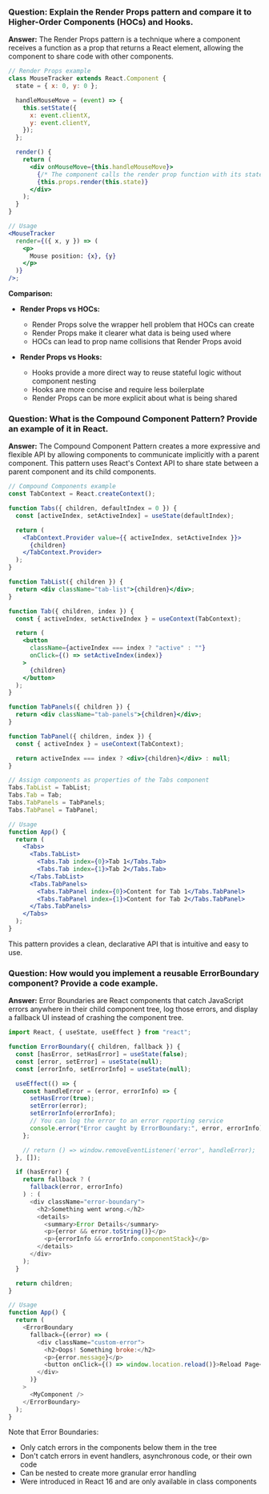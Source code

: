 ### Question: Explain the Render Props pattern and compare it to Higher-Order Components (HOCs) and Hooks.

**Answer:**
The Render Props pattern is a technique where a component receives a function as a prop that returns a React element, allowing the component to share code with other components.

```jsx
// Render Props example
class MouseTracker extends React.Component {
  state = { x: 0, y: 0 };

  handleMouseMove = (event) => {
    this.setState({
      x: event.clientX,
      y: event.clientY,
    });
  };

  render() {
    return (
      <div onMouseMove={this.handleMouseMove}>
        {/* The component calls the render prop function with its state */}
        {this.props.render(this.state)}
      </div>
    );
  }
}

// Usage
<MouseTracker
  render={({ x, y }) => (
    <p>
      Mouse position: {x}, {y}
    </p>
  )}
/>;
```

**Comparison:**

- **Render Props vs HOCs:**

  - Render Props solve the wrapper hell problem that HOCs can create
  - Render Props make it clearer what data is being used where
  - HOCs can lead to prop name collisions that Render Props avoid

- **Render Props vs Hooks:**
  - Hooks provide a more direct way to reuse stateful logic without component nesting
  - Hooks are more concise and require less boilerplate
  - Render Props can be more explicit about what is being shared

### Question: What is the Compound Component Pattern? Provide an example of it in React.

**Answer:**
The Compound Component Pattern creates a more expressive and flexible API by allowing components to communicate implicitly with a parent component. This pattern uses React's Context API to share state between a parent component and its child components.

```jsx
// Compound Components example
const TabContext = React.createContext();

function Tabs({ children, defaultIndex = 0 }) {
  const [activeIndex, setActiveIndex] = useState(defaultIndex);

  return (
    <TabContext.Provider value={{ activeIndex, setActiveIndex }}>
      {children}
    </TabContext.Provider>
  );
}

function TabList({ children }) {
  return <div className="tab-list">{children}</div>;
}

function Tab({ children, index }) {
  const { activeIndex, setActiveIndex } = useContext(TabContext);

  return (
    <button
      className={activeIndex === index ? "active" : ""}
      onClick={() => setActiveIndex(index)}
    >
      {children}
    </button>
  );
}

function TabPanels({ children }) {
  return <div className="tab-panels">{children}</div>;
}

function TabPanel({ children, index }) {
  const { activeIndex } = useContext(TabContext);

  return activeIndex === index ? <div>{children}</div> : null;
}

// Assign components as properties of the Tabs component
Tabs.TabList = TabList;
Tabs.Tab = Tab;
Tabs.TabPanels = TabPanels;
Tabs.TabPanel = TabPanel;

// Usage
function App() {
  return (
    <Tabs>
      <Tabs.TabList>
        <Tabs.Tab index={0}>Tab 1</Tabs.Tab>
        <Tabs.Tab index={1}>Tab 2</Tabs.Tab>
      </Tabs.TabList>
      <Tabs.TabPanels>
        <Tabs.TabPanel index={0}>Content for Tab 1</Tabs.TabPanel>
        <Tabs.TabPanel index={1}>Content for Tab 2</Tabs.TabPanel>
      </Tabs.TabPanels>
    </Tabs>
  );
}
```

This pattern provides a clean, declarative API that is intuitive and easy to use.

### Question: How would you implement a reusable ErrorBoundary component? Provide a code example.

**Answer:**
Error Boundaries are React components that catch JavaScript errors anywhere in their child component tree, log those errors, and display a fallback UI instead of crashing the component tree.

```javascript
import React, { useState, useEffect } from "react";

function ErrorBoundary({ children, fallback }) {
  const [hasError, setHasError] = useState(false);
  const [error, setError] = useState(null);
  const [errorInfo, setErrorInfo] = useState(null);

  useEffect(() => {
    const handleError = (error, errorInfo) => {
      setHasError(true);
      setError(error);
      setErrorInfo(errorInfo);
      // You can log the error to an error reporting service
      console.error("Error caught by ErrorBoundary:", error, errorInfo);
    };

    // return () => window.removeEventListener('error', handleError);
  }, []);

  if (hasError) {
    return fallback ? (
      fallback(error, errorInfo)
    ) : (
      <div className="error-boundary">
        <h2>Something went wrong.</h2>
        <details>
          <summary>Error Details</summary>
          <p>{error && error.toString()}</p>
          <p>{errorInfo && errorInfo.componentStack}</p>
        </details>
      </div>
    );
  }

  return children;
}

// Usage
function App() {
  return (
    <ErrorBoundary
      fallback={(error) => (
        <div className="custom-error">
          <h2>Oops! Something broke:</h2>
          <p>{error.message}</p>
          <button onClick={() => window.location.reload()}>Reload Page</button>
        </div>
      )}
    >
      <MyComponent />
    </ErrorBoundary>
  );
}
```

Note that Error Boundaries:

- Only catch errors in the components below them in the tree
- Don't catch errors in event handlers, asynchronous code, or their own code
- Can be nested to create more granular error handling
- Were introduced in React 16 and are only available in class components
